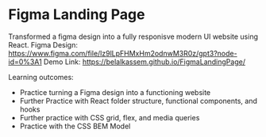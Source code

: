 # Figma Landing Page
Transformed a figma design into a fully responisve modern UI website using React.
Figma Design:
https://www.figma.com/file/lz9lLpFHMxHm2odnwM3R0z/gpt3?node-id=0%3A1
Demo Link: 
https://belalkassem.github.io/FigmaLandingPage/ 

Learning outcomes:
- Practice turning a Figma design into a functioning website
- Further Practice with React folder structure, functional components, and hooks
- Further practice with CSS grid, flex, and media queries
- Practice with the CSS BEM Model

